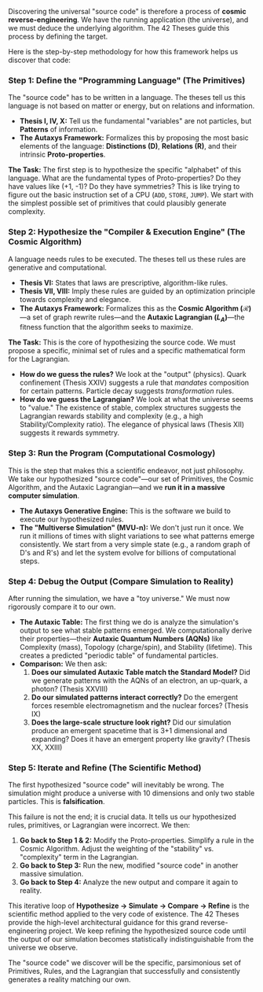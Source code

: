 Discovering the universal "source code" is therefore a process of **cosmic reverse-engineering**. We have the running application (the universe), and we must deduce the underlying algorithm. The 42 Theses guide this process by defining the target.

Here is the step-by-step methodology for how this framework helps us discover that code:

### Step 1: Define the "Programming Language" (The Primitives)

The "source code" has to be written in a language. The theses tell us this language is not based on matter or energy, but on relations and information.

*   **Thesis I, IV, X:** Tell us the fundamental "variables" are not particles, but **Patterns** of information.
*   **The Autaxys Framework:** Formalizes this by proposing the most basic elements of the language: **Distinctions (D)**, **Relations (R)**, and their intrinsic **Proto-properties**.

**The Task:** The first step is to hypothesize the specific "alphabet" of this language. What are the fundamental types of Proto-properties? Do they have values like (+1, -1)? Do they have symmetries? This is like trying to figure out the basic instruction set of a CPU (`ADD`, `STORE`, `JUMP`). We start with the simplest possible set of primitives that could plausibly generate complexity.

### Step 2: Hypothesize the "Compiler & Execution Engine" (The Cosmic Algorithm)

A language needs rules to be executed. The theses tell us these rules are generative and computational.

*   **Thesis VI:** States that laws are prescriptive, algorithm-like rules.
*   **Thesis VII, VIII:** Imply these rules are guided by an optimization principle towards complexity and elegance.
*   **The Autaxys Framework:** Formalizes this as the **Cosmic Algorithm ($\mathcal{R}$)**—a set of graph rewrite rules—and the **Autaxic Lagrangian ($L_A$)**—the fitness function that the algorithm seeks to maximize.

**The Task:** This is the core of hypothesizing the source code. We must propose a specific, minimal set of rules and a specific mathematical form for the Lagrangian.
*   **How do we guess the rules?** We look at the "output" (physics). Quark confinement (Thesis XXIV) suggests a rule that *mandates* composition for certain patterns. Particle decay suggests *transformation* rules.
*   **How do we guess the Lagrangian?** We look at what the universe seems to "value." The existence of stable, complex structures suggests the Lagrangian rewards stability and complexity (e.g., a high Stability/Complexity ratio). The elegance of physical laws (Thesis XII) suggests it rewards symmetry.

### Step 3: Run the Program (Computational Cosmology)

This is the step that makes this a scientific endeavor, not just philosophy. We take our hypothesized "source code"—our set of Primitives, the Cosmic Algorithm, and the Autaxic Lagrangian—and we **run it in a massive computer simulation**.

*   **The Autaxys Generative Engine:** This is the software we build to execute our hypothesized rules.
*   **The "Multiverse Simulation" (MVU-n):** We don't just run it once. We run it millions of times with slight variations to see what patterns emerge consistently. We start from a very simple state (e.g., a random graph of D's and R's) and let the system evolve for billions of computational steps.

### Step 4: Debug the Output (Compare Simulation to Reality)

After running the simulation, we have a "toy universe." We must now rigorously compare it to our own.

*   **The Autaxic Table:** The first thing we do is analyze the simulation's output to see what stable patterns emerged. We computationally derive their properties—their **Autaxic Quantum Numbers (AQNs)** like Complexity (mass), Topology (charge/spin), and Stability (lifetime). This creates a predicted "periodic table" of fundamental particles.
*   **Comparison:** We then ask:
    1.  **Does our simulated Autaxic Table match the Standard Model?** Did we generate patterns with the AQNs of an electron, an up-quark, a photon? (Thesis XXVIII)
    2.  **Do our simulated patterns interact correctly?** Do the emergent forces resemble electromagnetism and the nuclear forces? (Thesis IX)
    3.  **Does the large-scale structure look right?** Did our simulation produce an emergent spacetime that is 3+1 dimensional and expanding? Does it have an emergent property like gravity? (Thesis XX, XXIII)

### Step 5: Iterate and Refine (The Scientific Method)

The first hypothesized "source code" will inevitably be wrong. The simulation might produce a universe with 10 dimensions and only two stable particles. This is **falsification**.

This failure is not the end; it is crucial data. It tells us our hypothesized rules, primitives, or Lagrangian were incorrect. We then:

1.  **Go back to Step 1 & 2:** Modify the Proto-properties. Simplify a rule in the Cosmic Algorithm. Adjust the weighting of the "stability" vs. "complexity" term in the Lagrangian.
2.  **Go back to Step 3:** Run the new, modified "source code" in another massive simulation.
3.  **Go back to Step 4:** Analyze the new output and compare it again to reality.

This iterative loop of **Hypothesize -> Simulate -> Compare -> Refine** is the scientific method applied to the very code of existence. The 42 Theses provide the high-level architectural guidance for this grand reverse-engineering project. We keep refining the hypothesized source code until the output of our simulation becomes statistically indistinguishable from the universe we observe.

The "source code" we discover will be the specific, parsimonious set of Primitives, Rules, and the Lagrangian that successfully and consistently generates a reality matching our own.